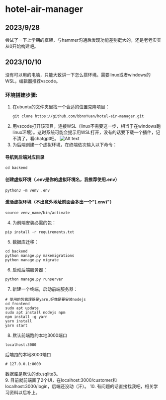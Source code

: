 # hotel-air-manager

## 2023/9/28
尝试了一下上学期的框架，与hammer沟通后发现功能差别挺大的，还是老老实实从0开始构建吧。

## 2023/10/10
没有可以用的电脑，只能大致讲一下怎么搭环境。需要linux或者windows的WSL，编辑器推荐vscode。

### 环境搭建步骤:
1. 在ubuntu的文件夹里找一个合适的位置克隆项目：
   ```shell
   git clone https://github.com/bbnoYuan/hotel-air-manager.git
    ```
2. 用vscode打开该项目，连接WSL（linux不需要这一步，相当于在windows跑linux环境）。这时系统可能会提示用WSL打开，没有的话要下载一个插件，记不清了，看chatgpt吧。
![Alt text](Screenshot_20231010_145305-1.png)
3. 为后端创建一个虚拟环境，在终端依次输入以下命令：
#### 导航到后端对应目录
```shell
cd backend
```
#### 创建虚拟环境（.env是你的虚拟环境名，我推荐使用.env）
```shell
python3 -m venv .env
```
#### 激活虚拟环境（不出意外地址前面会多出一个"(.env)"）
```shell
source venv_name/bin/activate
```
4. 为前端安装必需的包：
```shell
pip install -r requirements.txt
```
5. 数据库迁移：
```shell
cd backend
python manage.py makemigrations
python manage.py migrate
```
6. 启动后端服务器：
```shell
python manage.py runserver
```
7. 新建一个终端，启动前端服务器：
```shell
# 使用的包管理器是yarn,好像是要安装nodejs
cd frontend
sudo apt update
sudo apt install nodejs npm
npm install -g yarn
yarn install
yarn start
```
8. 默认前端跑的本地3000端口
```shell
localhost:3000
```
后端跑的本地8000端口
```shell
# 127.0.0.1:8000
```
数据库是默认的db.sqlite3。<br>
9. 目前就前端画了2个UI，在localhost:3000/customer和localhost:3000/login，后端还没动（汗）。
10. 有问题的话直接找我吧，相关学习资料以后补上。